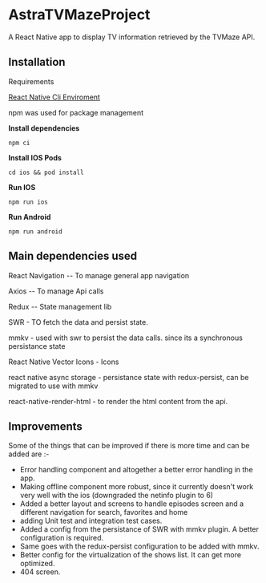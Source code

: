 # AstraTVMazeProject
A React Native app to display TV information retrieved by the TVMaze API.

## Installation

Requirements

[React Native Cli Enviroment](https://reactnative.dev/docs/environment-setup)


npm was used for package management

**Install dependencies**

```
npm ci
```

**Install IOS Pods**

```
cd ios && pod install
```

**Run IOS**

```
npm run ios
```

**Run Android**

```
npm run android
```

## Main dependencies used

React Navigation -- To manage general app navigation

Axios -- To manage Api calls

Redux -- State management lib

SWR - TO fetch the data and persist state.

mmkv - used with swr to persist the data calls. since its a synchronous persistance state

React Native Vector Icons -  Icons

react native async storage  - persistance state with redux-persist, can be migrated to use with mmkv

react-native-render-html - to render the html content from the api.


##  Improvements

Some of the things that can be improved if there is more time and can be added are :-

- Error handling component and altogether a better error handling in the app.
- Making offline component more robust, since it currently doesn't work very well with the ios (downgraded the netinfo plugin to 6)
- Added a better layout and screens to handle episodes screen and a different navigation for search, favorites and home
-  adding Unit test and integration test cases.
- Added a config from the persistance of SWR with mmkv plugin. A better configuration is required.
- Same goes with the redux-persist configuration to be added with mmkv.
- Better config for the virtualization of the shows list. It can get more optimized.
- 404 screen.
